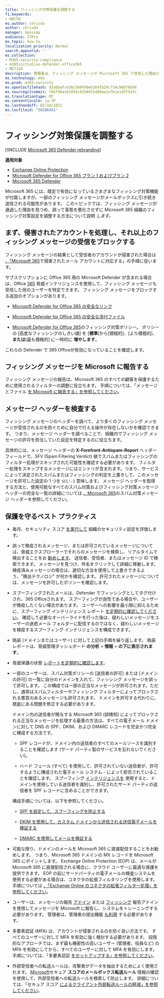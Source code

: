 ```yaml
---
title: フィッシング対策保護を調整する
f1.keywords:
- NOCSH
ms.author: chrisda
author: chrisda
manager: dansimp
audience: ITPro
ms.topic: how-to
localization_priority: Normal
search.appverid: ''
ms.collection:
- M365-security-compliance
- m365initiative-defender-office365
- MET150
description: 管理者は、フィッシング メッセージが Microsoft 365 で受信した理由と方法、および今後さらに多くのフィッシング メッセージを防ぐために何を行うのかを確認できます。
ms.technology: mdo
ms.prod: m365-security
ms.openlocfilehash: d3abbafce36c589f60eb164fb29c714c980f8b98
ms.sourcegitcommit: 786f90a163d34c02b8451d09aa1efb1e1d5f543c
ms.translationtype: MT
ms.contentlocale: ja-JP
ms.lasthandoff: 02/18/2021
ms.locfileid: "50286491"
---
```

# <a name="tune-anti-phishing-protection"></a>フィッシング対策保護を調整する

[!INCLUDE [Microsoft 365 Defender rebranding](../includes/microsoft-defender-for-office.md)]

**適用対象**
- [Exchange Online Protection](exchange-online-protection-overview.md)
- [Microsoft Defender for Office 365 プラン 1 およびプラン 2](office-365-atp.md)
- [Microsoft 365 Defender](../mtp/microsoft-threat-protection.md)

Microsoft 365 には、既定で有効になっているさまざまなフィッシング対策機能が付属しますが、一部のフィッシング メッセージがメールボックスに引き続き送信される可能性があります。 このトピックでは、フィッシング メッセージが通過した理由を見つめ、誤って事態を悪化させずに Microsoft 365 組織のフィッシング対策設定を調整する方法について説明 _します。_

## <a name="first-things-first-deal-with-any-compromised-accounts-and-make-sure-you-block-any-more-phishing-messages-from-getting-through"></a>まず、侵害されたアカウントを処理し、それ以上のフィッシング メッセージの受信をブロックする

フィッシング メッセージの結果として受信者のアカウントが侵害された場合は [、「Microsoft 365](responding-to-a-compromised-email-account.md)で侵害されたメール アカウントに対応する」の手順に従います。

サブスクリプションに Office 365 用の Microsoft Defender が含まれる場合は、Office [365](office-365-ti.md) 脅威インテリジェンスを使用して、フィッシング メッセージも受信した他のユーザーを特定できます。 フィッシング メッセージをブロックする追加のオプションがあります。

- [Microsoft Defender for Office 365 の安全なリンク](set-up-atp-safe-links-policies.md)

- [Microsoft Defender for Office 365 の安全な添付ファイル](set-up-atp-safe-attachments-policies.md)

- [Microsoft Defender for Office 365](configure-atp-anti-phishing-policies.md)のフィッシング対策ポリシー。 ポリシーの [高度なフィッシングのしきい値] を [**標準**]から[積極的]、[より積極的]、**または**[最も積極的] に一時的に **増やします**。

これらの Defender で 365 Officeが有効になっていることを確認します。

## <a name="report-the-phishing-message-to-microsoft"></a>フィッシング メッセージを Microsoft に報告する

フィッシング メッセージの報告は、Microsoft 365 のすべての顧客を保護するために使用されるフィルターの調整に役立ちます。 手順については、「メッセージとファイル [を Microsoft に報告する」を参照してください](report-junk-email-messages-to-microsoft.md)。

## <a name="inspect-the-message-headers"></a>メッセージ ヘッダーを検査する

フィッシング メッセージのヘッダーを調べて、より多くのフィッシング メッセージが受信されるのを防ぐために自分で行える操作が存在しないかを確認できます。 つまり、メッセージ ヘッダーを調べることで、組織内でフィッシング メッセージの許可を担当していた設定を特定するのに役立ちます。

具体的には、メッセージ ヘッダーの **X-Forefront-Antispam-Report** ヘッダー フィールドで、SFV (Spam Filtering Verdict) 値でスパムまたはフィッシングのフィルター処理がスキップされた可能性を確認する必要があります。 フィルター処理をスキップするメッセージにはエントリが含まれます。つまり、サービスによって決定されたスパムまたはフィッシングの判定を上書きして、このメッセージを許可した設定の 1 つを `SCL:-1` 意味します。 メッセージ ヘッダーを取得する方法と、使用可能なすべてのスパム対策およびフィッシング対策メッセージ ヘッダーの完全な一覧の詳細については [、Microsoft 365](anti-spam-message-headers.md)のスパム対策メッセージ ヘッダーを参照してください。

## <a name="best-practices-to-stay-protected"></a>保護を守るベスト プラクティス

- 毎月、セキュリティ スコア [を実行して](../mtp/microsoft-secure-score.md) 組織のセキュリティ設定を評価します。

- 誤って検疫されるメッセージ、または許可されているメッセージについては、脅威エクスプローラーでそれらのメッセージを検索し、リアルタイムで検出することをお [勧めします](threat-explorer.md)。 送信者、受信者、またはメッセージ ID で検索できます。 メッセージを見つけ、件名をクリックして詳細に移動します。 検疫済みメッセージの場合は、適切な方法を使用して上書きできるよう、"検出テクノロジ" が何かを確認します。 許可されたメッセージについては、メッセージを許可したポリシーを確認します。

- スプーフィングされたメールは、Defender でフィッシングとしてタグ付けされ、365 Officeされます。 スプーフィングが良性である場合や、ユーザーが検疫したくない場合があります。 ユーザーへの影響を最小限に抑えるために、スプーフィング インテリジェンス レポート [を定期的に確認してください](learn-about-spoof-intelligence.md)。 確認して必要なオーバーライドを行った後は、疑わしいメッセージをユーザーの[](set-up-anti-phishing-policies.md#spoof-settings)迷惑メール フォルダーに配信するのではなく、疑わしいメッセージを検疫するスプーフィング インテリジェンスを構成できます。

- 偽装 (ドメインまたはユーザー) に対して上記の手順を繰り返します。 偽装レポートは、脅威管理ダッシュボード **の分析** \> **情報** \> **の下に表示されます**。

- 脅威保護の状態 [レポートを定期的に確認します](view-reports-for-atp.md#threat-protection-status-report)。

- 一部のユーザーは、スパム対策ポリシーの [送信者の許可] または [ドメインの許可] の一覧に自分のドメインを入れて、フィッシング メッセージを誤って許可します。 この構成では一部の正当なメッセージが許可されます。ただし、通常はスパムフィルターやフィッシング フィルターによってブロックされる悪意のあるメッセージも許可されます。 ドメインを許可する代わりに、根底にある問題を修正する必要があります。

  ドメイン内の送信者が関与する Microsoft 365 (誤検知) によってブロックされる正当なメッセージを処理する最善の方法は、すべての電子メール ドメインに対して DNS の SPF、DKIM、および DMARC レコードを完全かつ完全に構成する方法です。 

  - SPF レコードが、ドメイン内の送信者のすべてのメールソースを識別することを確認します (サード パーティ製のサービスを忘れないでください)。

  - ハード フェール (すべて) を使用して、許可されていない送信者が、許可するように構成された電子メール システム \- によって拒否されていることを確認します。 スプーフィング [インテリジェンスを](learn-about-spoof-intelligence.md) 使用すると、ドメインを使用している送信者を識別し、許可されたサード パーティの送信者を SPF レコードに含めることができます。

  構成手順については、以下を参照してください。

  - [SPF を設定して、スプーフィングを防止する](set-up-spf-in-office-365-to-help-prevent-spoofing.md)

  - [DKIM を使用して、カスタム ドメインから送信される送信電子メールを検証する](use-dkim-to-validate-outbound-email.md)

  - [DMARC を使用してメールを検証する](use-dmarc-to-validate-email.md)

- 可能な限り、ドメインのメールを Microsoft 365 に直接配信することをお勧めします。 つまり、Microsoft 365 ドメインの MX レコードを Microsoft 365 にポイントします。 Exchange Online Protection (EOP) は、メールが Microsoft 365 に直接配信される場合に、クラウド ユーザーに最適な保護を提供できます。 EOP の前にサードパーティの電子メールの検査システムを使用する必要がある場合は、コネクタの拡張フィルタリングを使用します。 手順については [、「Exchange Online のコネクタの拡張フィルター処理」を参照してください](https://docs.microsoft.com/Exchange/mail-flow-best-practices/use-connectors-to-configure-mail-flow/enhanced-filtering-for-connectors)。

- ユーザーは、メッセージの報告 [アドイン](enable-the-report-message-add-in.md) または [フィッシング](enable-the-report-phish-add-in.md) 報告アドインを使用してメッセージを Microsoft に報告し、システムをトレーニングする必要があります。 管理者は、管理者の提出機能 [も利用](admin-submission.md) する必要があります。

- 多要素認証 (MFA) は、アカウントが侵害されるのを防ぐ良い方法です。 すべてのユーザーに対して MFA を有効に強く検討する必要があります。 段階的なアプローチでは、まず最も機密性の高いユーザー (管理者、役員など) の MFA を有効にしてから、すべてのユーザーに対して MFA を有効にします。 手順については、「多要素認証 [をセットアップする」を参照してください](../../admin/security-and-compliance/set-up-multi-factor-authentication.md)。

- 外部受信者への転送ルールは、攻撃者がデータを抽出するためによく使用されます。 [Microsoft](../mtp/microsoft-secure-score.md)セキュア **スコアのメールボックス転送ルール** 情報の確認を使用して、外部受信者への転送ルールを検索して防止します。 詳細については、「セキュア スコア [によるクライアント外部転送ルールの軽減」を参照してください](https://docs.microsoft.com/archive/blogs/office365security/mitigating-client-external-forwarding-rules-with-secure-score)。
